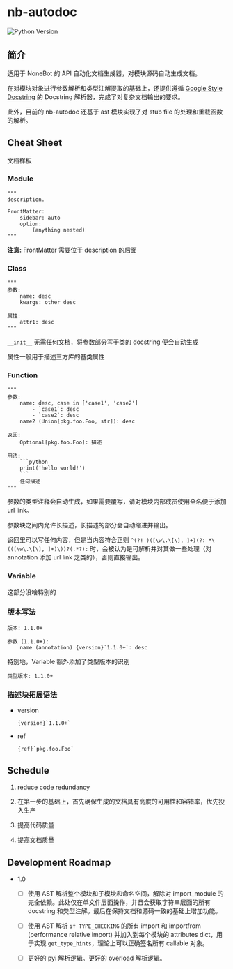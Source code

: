 # nb-autodoc

![Python Version](https://img.shields.io/badge/Python-3.9%2B-%233eca5f)

## 简介

适用于 NoneBot 的 API 自动化文档生成器，对模块源码自动生成文档。

在对模块对象进行参数解析和类型注解提取的基础上，还提供遵循 [Google Style Docstring](https://google.github.io/styleguide/pyguide.html) 的 Docstring 解析器，完成了对复杂文档输出的要求。

此外，目前的 nb-autodoc 还基于 ast 模块实现了对 stub file 的处理和重载函数的解析。

## Cheat Sheet

文档样板

### Module

```
"""
description.

FrontMatter:
    sidebar: auto
    option:
        (anything nested)
"""
```

**注意:** FrontMatter 需要位于 description 的后面

### Class

```
"""
参数:
    name: desc
    kwargs: other desc

属性:
    attr1: desc
"""
```

`__init__` 无需任何文档，将参数部分写于类的 docstring 便会自动生成

属性一般用于描述三方库的基类属性

### Function

```
"""
参数:
    name: desc, case in ['case1', 'case2']
        - `case1`: desc
        - `case2`: desc
    name2 (Union[pkg.foo.Foo, str]): desc

返回:
    Optional[pkg.foo.Foo]: 描述

用法:
    ```python
    print('hello world!')
    ```
    任何描述
"""
```

参数的类型注释会自动生成，如果需要覆写，请对模块内部成员使用全名便于添加 url link。

参数块之间内允许长描述，长描述的部分会自动缩进并输出。

返回里可以写任何内容，但是当内容符合正则 `^(?! )([\w\.\[\], ]+)(?: *\(([\w\.\[\], ]+)\))?(.*?):` 时，会被认为是可解析并对其做一些处理（对 annotation 添加 url link 之类的），否则直接输出。

### Variable

这部分没啥特别的

### 版本写法

```
版本: 1.1.0+

参数 (1.1.0+):
    name (annotation) {version}`1.1.0+`: desc
```

特别地，Variable 额外添加了类型版本的识别

```
类型版本: 1.1.0+
```

### 描述块拓展语法

- version

  ```
  {version}`1.1.0+`
  ```

- ref

  ```
  {ref}`pkg.foo.Foo`
  ```

## Schedule

1. reduce code redundancy

2. 在第一步的基础上，首先确保生成的文档具有高度的可用性和容错率，优先投入生产

3. 提高代码质量

4. 提高文档质量

## Development Roadmap

- 1.0

  - [ ] 使用 AST 解析整个模块和子模块和命名空间，解除对 import_module 的完全依赖。此处仅在单文件层面操作，并且会获取字符串层面的所有 docstring 和类型注解。最后在保持文档和源码一致的基础上增加功能。

  - [ ] 使用 AST 解析 `if TYPE_CHECKING` 的所有 import 和 importfrom (performance relative import) 并加入到每个模块的 attributes dict，用于实现 `get_type_hints`，理论上可以正确签名所有 callable 对象。

  - [ ] 更好的 pyi 解析逻辑。更好的 overload 解析逻辑。
